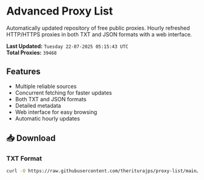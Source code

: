 # Advanced Proxy List

Automatically updated repository of free public proxies. Hourly refreshed HTTP/HTTPS proxies in both TXT and JSON formats with a web interface.

**Last Updated:** `Tuesday 22-07-2025 05:15:43 UTC`  
**Total Proxies:** `39468`

## Features
- Multiple reliable sources
- Concurrent fetching for faster updates
- Both TXT and JSON formats
- Detailed metadata
- Web interface for easy browsing
- Automatic hourly updates

## 📥 Download

### TXT Format
```bash
curl -O https://raw.githubusercontent.com/theriturajps/proxy-list/main/proxies.txt